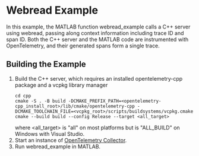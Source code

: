 # Webread Example

In this example, the MATLAB function webread_example calls a C++ server using webread, passing along context information including trace ID and span ID. Both the C++ server and the MATLAB code are instrumented with OpenTelemetry, and their generated spans form a single trace.

## Building the Example
1. Build the C++ server, which requires an installed opentelemetry-cpp package and a vcpkg library manager
   ```
   cd cpp
   cmake -S . -B build -DCMAKE_PREFIX_PATH=<opentelemetry-cpp_install_root>/lib/cmake/opentelemetry-cpp -DCMAKE_TOOLCHAIN_FILE=<vcpkg_root>/scripts/buildsystems/vcpkg.cmake
   cmake --build build --config Release --target <all_target>
   ```
   where <all_target> is "all" on most platforms but is "ALL_BUILD" on Windows with Visual Studio.
2. Start an instance of [OpenTelemetry Collector](https://github.com/open-telemetry/opentelemetry-collector).
3. Run webread_example in MATLAB.

